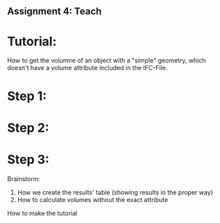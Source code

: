 ## Assignment 4: Teach

# Tutorial:

How to get the volumne of an object with a "simple" geometry, which doesn't have a volume attribute included in the IFC-File.

# Step 1:

# Step 2:

# Step 3:



Brainstorm:
1. How we create the results' table (showing results in the proper way)
2. How to calculate volumes without the exact attribute

How to make the tutorial
